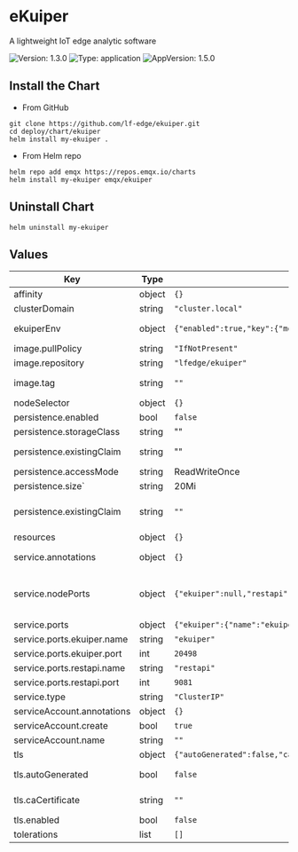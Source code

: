 # eKuiper
A lightweight IoT edge analytic software

![Version: 1.3.0](https://img.shields.io/badge/Version-1.3.0-informational?style=flat-square) ![Type: application](https://img.shields.io/badge/Type-application-informational?style=flat-square) ![AppVersion: 1.5.0](https://img.shields.io/badge/AppVersion-1.5.0-informational?style=flat-square)

## Install the Chart

- From GitHub
```
git clone https://github.com/lf-edge/ekuiper.git
cd deploy/chart/ekuiper
helm install my-ekuiper .
```

- From Helm repo
```
helm repo add emqx https://repos.emqx.io/charts
helm install my-ekuiper emqx/ekuiper
```


## Uninstall Chart
```
helm uninstall my-ekuiper
```

## Values

| Key | Type | Default | Description |
|-----|------|---------|-------------|
| affinity | object | `{}` |  |
| clusterDomain | string | `"cluster.local"` | clusterDomain Kubernetes Cluster Domain |
| ekuiperEnv | object | `{"enabled":true,"key":{"mqttDefaultServer":"MQTT_SOURCE__DEFAULT__SERVER"},"value":{"mqttDefaultServer":"tcp://broker.emqx.io:1883"}}` | remove this when the mqtt_source configmap is available |
| image.pullPolicy | string | `"IfNotPresent"` |  |
| image.repository | string | `"lfedge/ekuiper"` |  |
| image.tag | string | `""` | Overrides the image tag whose default is the chart appVersion. |
| nodeSelector | object | `{}` |  |
| persistence.enabled | bool | `false` |  |
| persistence.storageClass | string | ""  | Storage class of backing PVC|
| persistence.existingClaim| string | "" | EMQX data Persistent Volume existing claim name, evaluated as a template |
| persistence.accessMode   | string | ReadWriteOnce | PVC Access Mode for volume |
| persistence.size` | string | 20Mi | PVC Storage Request for EMQX volume |
| persistence.existingClaim | string | `""` | Existing PersistentVolumeClaims The value is evaluated as a template So, for example, the name can depend on .Release or .Chart |
| resources | object | `{}` |  |
| service.annotations | object | `{}` | Provide any additional annotations which may be required. Evaluated as a template |
| service.nodePorts | object | `{"ekuiper":null,"restapi":null}` | Specify the nodePort(s) value for the LoadBalancer and NodePort service types. ref: https://kubernetes.io/docs/concepts/services-networking/service/#type-nodeport |
| service.ports | object | `{"ekuiper":{"name":"ekuiper","port":20498},"restapi":{"name":"restapi","port":9081}}` | Service ports |
| service.ports.ekuiper.name | string | `"ekuiper"` | eKuiper port name |
| service.ports.ekuiper.port | int | `20498` | eKuiper port |
| service.ports.restapi.name | string | `"restapi"` | eKuiper restapi port name |
| service.ports.restapi.port | int | `9081` | eKuiper restapi port |
| service.type | string | `"ClusterIP"` | service type |
| serviceAccount.annotations | object | `{}` |  |
| serviceAccount.create | bool | `true` |  |
| serviceAccount.name | string | `""` |  |
| tls | object | `{"autoGenerated":false,"caCertificate":"","enabled":false,"existingSecret":"","existingSecretFullChain":false,"serverCertificate":"","serverKey":""}` | Enable encryption to eKuiper |
| tls.autoGenerated | bool | `false` | tls.autoGenerated Generate automatically self-signed TLS certificates |
| tls.caCertificate | string | `""` | tls.caCertificate Certificate Authority (CA) bundle content |
| tls.enabled | bool | `false` | tls.enabled Enable TLS support on eKuiper |
| tolerations | list | `[]` |  |
